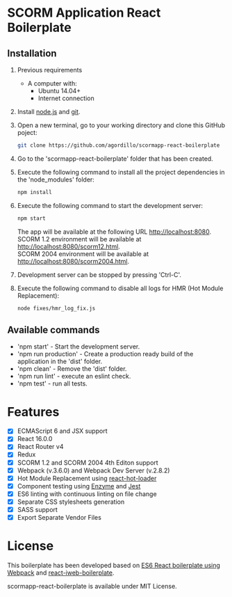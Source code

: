 # SCORM Application React Boilerplate

## Installation

1. Previous requirements
    * A computer with:
      * Ubuntu 14.04+
      * Internet connection 
1. Install [node.js](https://nodejs.org/es/download/) and [git](https://git-scm.com/downloads).
2. Open a new terminal, go to your working directory and clone this GitHub poject:
    ```bash
    git clone https://github.com/agordillo/scormapp-react-boilerplate
    ```
3. Go to the 'scormapp-react-boilerplate' folder that has been created.
4. Execute the following command to install all the project dependencies in the 'node_modules' folder:
    ```bash
    npm install
    ```
4. Execute the following command to start the development server:
    ```bash
    npm start
    ```
    The app will be available at the following URL [http://localhost:8080](http://localhost:8080).  
    SCORM 1.2 environment will be available at [http://localhost:8080/scorm12.html](http://localhost:8080/scorm12.html).  
    SCORM 2004 environment will be available at [http://localhost:8080/scorm2004.html](http://localhost:8080/scorm2004.html).

5. Development server can be stopped by pressing 'Ctrl-C'.
6. Execute the following command to disable all logs for HMR (Hot Module Replacement):
    ```bash
    node fixes/hmr_log_fix.js
    ```

## Available commands

- 'npm start' - Start the development server.
- 'npm run production' - Create a production ready build of the application in the 'dist' folder.
- 'npm clean' - Remove the 'dist' folder.
- 'npm run lint' - execute an eslint check.
- 'npm test' - run all tests.

# Features

- [x] ECMAScript 6 and JSX support
- [x] React 16.0.0
- [x] React Router v4
- [x] Redux
- [x] SCORM 1.2 and SCORM 2004 4th Editon support
- [x] Webpack (v.3.6.0) and Webpack Dev Server (v.2.8.2)
- [x] Hot Module Replacement using [react-hot-loader](https://github.com/gaearon/react-hot-loader)
- [x] Component testing using [Enzyme](https://github.com/airbnb/enzyme) and [Jest](https://facebook.github.io/jest)
- [x] ES6 linting with continuous linting on file change
- [x] Separate CSS stylesheets generation
- [x] SASS support
- [x] Export Separate Vendor Files

# License

This boilerplate has been developed based on [ES6 React boilerplate using Webpack](https://github.com/KleoPetroff/react-webpack-boilerplate) and [react-iweb-boilerplate](https://github.com/sonsoleslp/react-iweb-boilerplate).

scormapp-react-boilerplate is available under MIT License.

